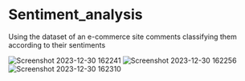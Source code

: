 # Sentiment_analysis
Using the dataset of an e-commerce site comments classifying them according to their sentiments


![Screenshot 2023-12-30 162241](https://github.com/MihirRajak91/E-commerce-Review-/assets/154052024/a1dc6fcc-3dd2-4c72-b3e9-27eb4c5d976d)
![Screenshot 2023-12-30 162256](https://github.com/MihirRajak91/E-commerce-Review-/assets/154052024/1f76fe79-91bd-4900-ba06-77ae01d62c74)
![Screenshot 2023-12-30 162310](https://github.com/MihirRajak91/E-commerce-Review-/assets/154052024/516324fb-ff51-4f03-866e-484ce88bdfc8)
